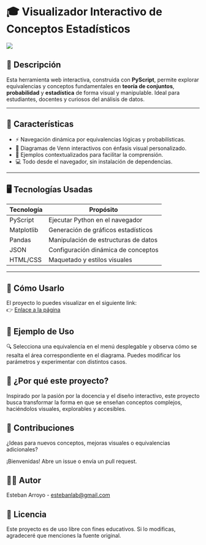 # 🎓 Visualizador Interactivo de Conceptos Estadísticos

<p align="left">
   <img src="https://img.shields.io/badge/STATUS-EN%20DESAROLLO-green">
</p>

## 📌 Descripción

Esta herramienta web interactiva, construida con **PyScript**, permite explorar equivalencias y conceptos fundamentales en **teoría de conjuntos**, **probabilidad** y **estadística** de forma visual y manipulable. Ideal para estudiantes, docentes y curiosos del análisis de datos.

---

## 🧩 Características

- ⚡ Navegación dinámica por equivalencias lógicas y probabilísticas.
- 🎨 Diagramas de Venn interactivos con énfasis visual personalizado.
- 🧠 Ejemplos contextualizados para facilitar la comprensión.
- 💻 Todo desde el navegador, sin instalación de dependencias.

---

## 🖥️ Tecnologías Usadas

| Tecnología   | Propósito                            |
|--------------|---------------------------------------|
| PyScript     | Ejecutar Python en el navegador       |
| Matplotlib   | Generación de gráficos estadísticos   |
| Pandas       | Manipulación de estructuras de datos  |
| JSON         | Configuración dinámica de conceptos   |
| HTML/CSS     | Maquetado y estilos visuales          |

---

## 🚀 Cómo Usarlo

El proyecto lo puedes visualizar en el siguiente link:  
👉 [Enlace a la página](https://estebanlab2021.github.io/conjuntos/)

## 🧪 Ejemplo de Uso

🔍 Selecciona una equivalencia en el menú desplegable y observa cómo se resalta el área correspondiente en el diagrama. Puedes modificar los parámetros y experimentar con distintos casos.

## 🧠 ¿Por qué este proyecto?

Inspirado por la pasión por la docencia y el diseño interactivo, este proyecto busca transformar la forma en que se enseñan conceptos complejos, haciéndolos visuales, explorables y accesibles.

## 🤝 Contribuciones

¿Ideas para nuevos conceptos, mejoras visuales o equivalencias adicionales? 

¡Bienvenidas! Abre un issue o envía un pull request.

## 👨‍💻 Autor

Esteban Arroyo  -  estebanlab@gmail.com 

## 📄 Licencia

Este proyecto es de uso libre con fines educativos. Si lo modificas, agradeceré que menciones la fuente original.


